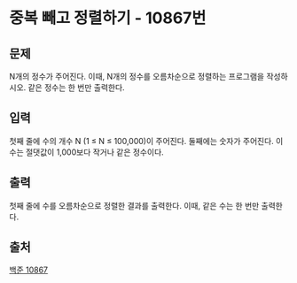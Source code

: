 <h1> 중복 빼고 정렬하기 - 10867번</h1>

<h2>문제</h2>

N개의 정수가 주어진다. 이때, N개의 정수를 오름차순으로 정렬하는 프로그램을 작성하시오. 같은 정수는 한 번만 출력한다.

<h2>입력</h2>

첫째 줄에 수의 개수 N (1 ≤ N ≤ 100,000)이 주어진다. 둘째에는 숫자가 주어진다. 이 수는 절댓값이 1,000보다 작거나 같은 정수이다.

<h2>출력</h2>

첫째 줄에 수를 오름차순으로 정렬한 결과를 출력한다. 이때, 같은 수는 한 번만 출력한다.

<h2>출처</h2>

[백준 10867](https://www.acmicpc.net/problem/10867)
